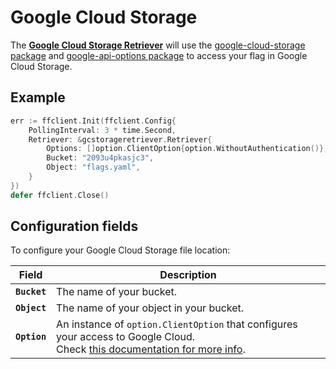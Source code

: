 # Google Cloud Storage

The [**Google Cloud Storage Retriever**](https://pkg.go.dev/github.com/thomaspoignant/go-feature-flag/retriever/gcstorageretriever/#Retriever) 
will use the [google-cloud-storage package](https://pkg.go.dev/cloud.google.com/go/storage)
and [google-api-options package](https://pkg.go.dev/google.golang.org/api/option) to access your flag in Google Cloud
Storage.

## Example

```go
err := ffclient.Init(ffclient.Config{
    PollingInterval: 3 * time.Second,
    Retriever: &gcstorageretriever.Retriever{
	    Options: []option.ClientOption{option.WithoutAuthentication()},
		Bucket: "2093u4pkasjc3",
		Object: "flags.yaml",
	}
})
defer ffclient.Close()
```

## Configuration fields

To configure your Google Cloud Storage file location:

| Field        | Description                                                                                                                                                                    |
|--------------|--------------------------------------------------------------------------------------------------------------------------------------------------------------------------------|
| **`Bucket`** | The name of your bucket.                                                                                                                                                       |
| **`Object`** | The name of your object in your bucket.                                                                                                                                        |
| **`Option`** | An instance of `option.ClientOption` that configures your access to Google Cloud. <br/> Check [this documentation for more info](https://cloud.google.com/docs/authentication). |
